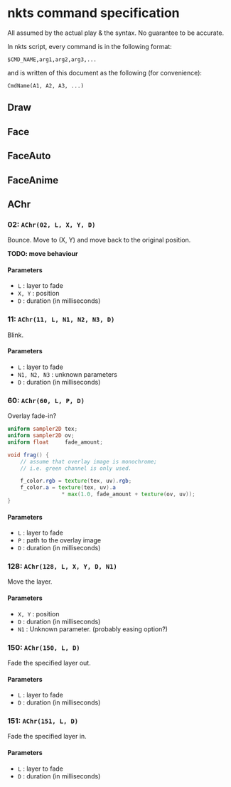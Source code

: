 # nkts command specification

All assumed by the actual play & the syntax. No guarantee to be accurate.

In nkts script, every command is in the following format:
```
$CMD_NAME,arg1,arg2,arg3,...
```
and is written of this document as the following (for convenience):
```
CmdName(A1, A2, A3, ...)
```

## Draw

## Face

## FaceAuto

## FaceAnime

## AChr

### 02: `AChr(02, L, X, Y, D)`

Bounce. Move to (X, Y) and move back to the original position.

**TODO: move behaviour**

#### Parameters
- `L` : layer to fade
- `X, Y` : position
- `D` : duration (in milliseconds)

### 11: `AChr(11, L, N1, N2, N3, D)`

Blink.

#### Parameters
- `L` : layer to fade
- `N1, N2, N3` : unknown parameters
- `D` : duration (in milliseconds)

### 60: `AChr(60, L, P, D)`

Overlay fade-in?

```glsl
uniform sampler2D tex;
uniform sampler2D ov;
uniform float     fade_amount;

void frag() {
    // assume that overlay image is monochrome;
    // i.e. green channel is only used.

    f_color.rgb = texture(tex, uv).rgb;
    f_color.a = texture(tex, uv).a
                 * max(1.0, fade_amount + texture(ov, uv));
}
```

#### Parameters
- `L` : layer to fade
- `P` : path to the overlay image
- `D` : duration (in milliseconds)

### 128: `AChr(128, L, X, Y, D, N1)`

Move the layer.

#### Parameters
- `X, Y` : position
- `D` : duration (in milliseconds)
- `N1` : Unknown parameter. (probably easing option?)

### 150: `AChr(150, L, D)`

Fade the specified layer out.

#### Parameters
- `L` : layer to fade
- `D` : duration (in milliseconds)

### 151: `AChr(151, L, D)`

Fade the specified layer in.

#### Parameters
- `L` : layer to fade
- `D` : duration (in milliseconds)
